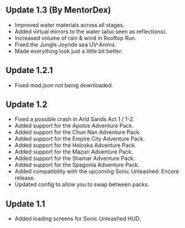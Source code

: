 ## Update 1.3 (By MentorDex)
- Improved water materials across all stages.
- Added virtual mirrors to the water (also seen as reflections).
- Increased volume of rain & wind in Rooftop Run.
- Fixed the Jungle Joyride sea UV-Anims.
- Made everything look just a little bit better.

## Update 1.2.1
- Fixed mod.json not being downloaded.

## Update 1.2
- Fixed a possible crash in Arid Sands Act 1 / 1-2.
- Added support for the Apotos Adventure Pack.
- Added support for the Chun Nan Adventure Pack.
- Added support for the Empire City Adventure Pack.
- Added support for the Holoska Adventure Pack.
- Added support for the Mazuri Adventure Pack.
- Added support for the Shamar Adventure Pack.
- Added support for the Spagonia Adventure Pack.
- Added compatibility with the upcoming Sonic Unleashed: Encore release.
- Updated config to allow you to swap between packs.

## Update 1.1
- Added loading screens for Sonic Unleashed HUD.